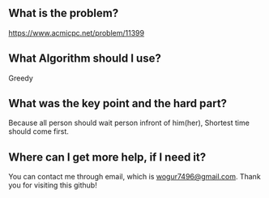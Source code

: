## What is the problem?

<https://www.acmicpc.net/problem/11399>

## What Algorithm should I use?

Greedy

## What was the key point and the hard part?

Because all person should wait person infront of him(her), Shortest time should come first.

## Where can I get more help, if I need it?

You can contact me through email, which is wogur7496@gmail.com.
Thank you for visiting this github!

